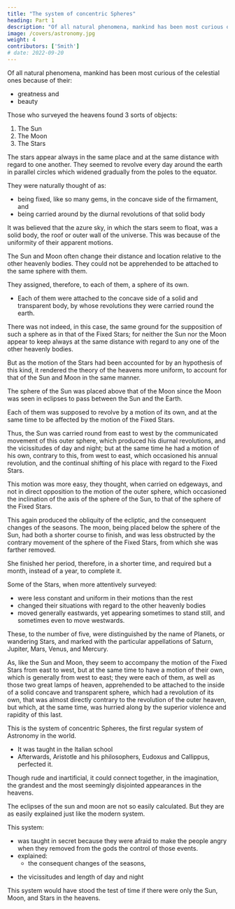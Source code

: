 ```yaml
---
title: "The system of concentric Spheres"
heading: Part 1
description: "Of all natural phenomena, mankind has been most curious of the celestial ones because of their"
image: /covers/astronomy.jpg
weight: 4
contributors: ['Smith']
# date: 2022-09-20
---
```




Of all natural phenomena, mankind has been most curious of the celestial ones because of their:
- greatness and
- beauty

Those who surveyed the heavens found 3 sorts of objects:

1. The Sun
2. The Moon
3. The Stars

The stars appear always in the same place and at the same distance with regard to one another. They seemed to revolve every day around the earth in parallel circles which widened gradually from the poles to the equator. 

They were naturally thought of as:
- being fixed, like so many gems, in the concave side of the firmament, and
- being carried around by the diurnal revolutions of that solid body

It was believed that the azure sky, in which the stars seem to float, was a solid body, the roof or outer wall of the universe. This was because of the uniformity of
their apparent motions.


The Sun and Moon often change their distance and location relative to the other heavenly bodies. They could not be apprehended to be attached to the same sphere with
them. 

They assigned, therefore, to each of them, a sphere of its own. 
- Each of them were attached to the concave side of a solid and transparent body, by whose revolutions they were carried round the earth. 

There was not indeed, in this case, the same ground for the supposition of such a sphere as in that of the Fixed Stars; for neither the Sun nor the Moon appear to keep always at the same distance with regard to any one of the other heavenly bodies. 

But as the motion of the Stars had been accounted for by an hypothesis of this kind, it rendered the theory of the heavens more uniform, to account for that of the Sun and Moon in the same manner. 

The sphere of the Sun was placed above that of the Moon since the Moon was seen in eclipses to pass between the Sun and the Earth. 

Each of them was supposed to revolve by a motion of its own, and at the same time to be affected by the motion of the Fixed Stars.

Thus, the Sun was carried round from east to west by the communicated movement of this outer sphere, which produced his diurnal revolutions, and the vicissitudes of day and night; but at the same time he had a motion of his own, contrary to this, from west to east, which occasioned his annual revolution, and the continual shifting of his place with regard to the Fixed Stars. 

This motion was more easy, they thought, when carried on edgeways, and not in direct opposition to the motion of the outer sphere, which occasioned the inclination of the axis of the sphere of the Sun, to that of the sphere of the Fixed Stars. 

This again produced the obliquity of the ecliptic, and the consequent changes of the seasons. The moon, being placed below the sphere of the Sun, had both a shorter course to finish, and was less obstructed by the contrary movement of the sphere of the Fixed Stars, from which she was farther removed. 

She finished her period, therefore, in a shorter time, and required but a month, instead of a year, to complete it.

Some of the Stars, when more attentively surveyed:
- were less constant and uniform in their motions than the rest
- changed their situations with regard to the other heavenly bodies
- moved generally eastwards, yet appearing sometimes to stand still, and sometimes even to move westwards.

These, to the number of five, were distinguished by the name of Planets, or wandering Stars, and
marked with the particular appellations of Saturn, Jupiter, Mars, Venus, and Mercury.

As, like the Sun and Moon, they seem to accompany the motion of the Fixed Stars from east to west, but at the same time to have a motion of their own, which is generally from west to east; they were each of them, as well as those two great lamps of heaven, apprehended to be attached to the inside of a solid concave and transparent sphere, which had a revolution of its own, that was almost directly contrary to the revolution of the outer heaven, but which, at the same time, was hurried along by the superior violence and rapidity of this last.

This is the system of concentric Spheres, the first regular system of Astronomy in the world.
- It was taught in the Italian school 
- Afterwards, Aristotle and his philosophers, Eudoxus and Callippus, perfected it.

Though rude and inartificial, it could connect together, in the imagination, the grandest and the most seemingly disjointed appearances in the heavens.

<!-- The motions of the most remarkable objects in the celestial regions, the Sun, the Moon, and the Fixed Stars, are sufficiently connected with one another by this hypothesis.  -->

The eclipses of the sun and moon are not so easily calculated. But they are as easily explained just like the modern system. 

This system:
- was taught in secret because they were afraid to make the people angry when they removed from the gods the control of those events.
- explained:
  -  the consequent changes of the seasons,
<!-- , which were apprehended to be the most terrible tokens of their impending vengeance. The obliquity of the ecliptic,  -->
  -  the vicissitudes and length of day and night

   <!-- and the different lengths of both days and nights, in the different seasons, correspond too, pretty exactly, with this ancient doctrine.  -->

This system would have stood the test of time if there were only the Sun, Moon, and Stars in the heavens.

<!-- , this old hypothesis might have stood the examination of all ages, and have gone down triumphant to the remotest posterity. -->

<!-- If it gained the belief of mankind by its plausibility, it attracted their wonder and admiration; sentiments that still more confirmed their belief, by the novelty and beauty of that view of nature which it presented to the imagination.  -->
